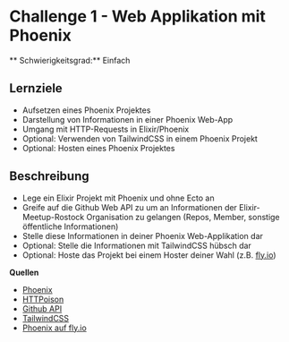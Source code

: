 # Challenge 1 - Web Applikation mit Phoenix

** Schwierigkeitsgrad:** Einfach

## Lernziele
* Aufsetzen eines Phoenix Projektes
* Darstellung von Informationen in einer Phoenix Web-App
* Umgang mit HTTP-Requests in Elixir/Phoenix
* Optional: Verwenden von TailwindCSS in einem Phoenix Projekt
* Optional: Hosten eines Phoenix Projektes

## Beschreibung
* Lege ein Elixir Projekt mit Phoenix und ohne Ecto an
* Greife auf die Github Web API zu um an Informationen der Elixir-Meetup-Rostock Organisation zu gelangen (Repos, Member, sonstige öffentliche Informationen)
* Stelle diese Informationen in deiner Phoenix Web-Applikation dar
* Optional: Stelle die Informationen mit TailwindCSS hübsch dar
* Optional: Hoste das Projekt bei einem Hoster deiner Wahl (z.B. [fly.io](https://fly.io/))

**Quellen**
* [Phoenix](https://hexdocs.pm/phoenix/Phoenix.html)
* [HTTPoison](https://hexdocs.pm/httpoison/HTTPoison.html)
* [Github API](https://docs.github.com/en/rest)
* [TailwindCSS](https://tailwindcss.com/docs/guides/phoenix)
* [Phoenix auf fly.io](https://fly.io/docs/elixir/)

